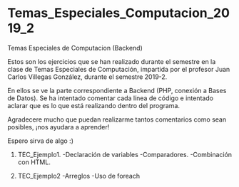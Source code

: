 # Temas_Especiales_Computacion_2019_2
Temas Especiales de Computacion (Backend)

Estos son los ejercicios que se han realizado durante el semestre en la clase de Temas Especiales de Computación, impartida por el profesor Juan Carlos Villegas González, durante el semestre 2019-2.

En ellos se ve la parte correspondiente a Backend (PHP, conexión a Bases de Datos). Se ha intentado comentar cada línea de código e intentado aclarar que es lo que está realizando dentro del programa.

Agradecere mucho que puedan realizarme tantos comentarios como sean posibles, ¡nos ayudara a aprender!

Espero sirva de algo :)



1. TEC_Ejemplo1. 
    -Declaración de variables
    -Comparadores. 
    -Combinación con HTML.
    
 2. TEC_Ejemplo2
    -Arreglos
    -Uso de foreach
